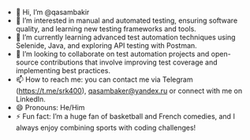 - 👋 Hi, I’m @qasambakir
- 👀 I’m interested in manual and automated testing, ensuring software quality, and learning new testing frameworks and tools.
- 🌱 I’m currently learning advanced test automation techniques using Selenide, Java, and exploring API testing with Postman.
- 💞️ I’m looking to collaborate on test automation projects and open-source contributions that involve improving test coverage and implementing best practices.
- 📫 How to reach me: you can contact me via Telegram (https://t.me/srk400), qasambaker@yandex.ru or connect with me on LinkedIn.
- 😄 Pronouns: He/Him
- ⚡ Fun fact: I’m a huge fan of basketball and French comedies, and I always enjoy combining sports with coding challenges!

<!---
qasambakir/qasambakir is a ✨ special ✨ repository because its `README.md` (this file) appears on your GitHub profile.
You can click the Preview link to take a look at your changes.
--->
